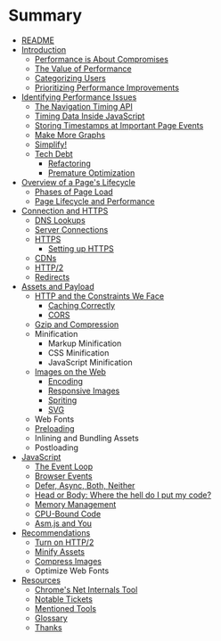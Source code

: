 # Summary

* [README](README.md)
* [Introduction](01-introduction/introduction.md)
   * [Performance is About Compromises](01-introduction/performance_is_about_compromises.md)
   * [The Value of Performance](01-introduction/the_value_of_performance.md)
   * [Categorizing Users](01-introduction/categorizing_users.md)
   * [Prioritizing Performance Improvements](01-introduction/prioritizing_performance_improvements.md)
* [Identifying Performance Issues](02-identifying-performance-issues/identifyingperformance_issues_md.md)
   * [The Navigation Timing API](02-identifying-performance-issues/the_navigation_timing_api.md)
   * [Timing Data Inside JavaScript](02-identifying-performance-issues/timing_data_inside_javascript.md)
   * [Storing Timestamps at Important Page Events](02-identifying-performance-issues/storing_timestamps_at_important_page_events.md)
   * [Make More Graphs](02-identifying-performance-issues/make_more_graphs.md)
   * [Simplify!](02-identifying-performance-issues/simplify.md)
   * [Tech Debt](02-identifying-performance-issues/tech_debt.md)
       * [Refactoring](02-identifying-performance-issues/refactoring.md)
       * [Premature Optimization](02-identifying-performance-issues/premature_optimization.md)
* [Overview of a Page's Lifecycle](03-overview_of_a_pages_lifecycle/overview_of_a_pages_lifecycle.md)
   * [Phases of Page Load](03-overview_of_a_pages_lifecycle/phases_of_page_load.md)
   * [Page Lifecycle and Performance](03-overview_of_a_pages_lifecycle/page_lifecycle_and_performance.md)
* [Connection and HTTPS](04-connection_and_https/connection_and_https.md)
   * [DNS Lookups](04-connection_and_https/dns_lookups.md)
   * [Server Connections](04-connection_and_https/server_connections.md)
   * [HTTPS](04-connection_and_https/https.md)
       * [Setting up HTTPS](04-connection_and_https/https/setting_up_https.md)
   * [CDNs](04-connection_and_https/cdns.md)
   * [HTTP/2](04-connection_and_https/http2.md)
   * [Redirects](04-connection_and_https/redirects.md)
* [Assets and Payload](05-assets_and_payload/assets_and_payload.md)
   * [HTTP and the Constraints We Face](05-assets_and_payload/http_and_the_constraints_we_face.md)
       * [Caching Correctly](05-assets_and_payload/caching_correctly.md)
       * [CORS](05-assets_and_payload/cors.md)
   * [Gzip and Compression](05-assets_and_payload/gzip_and_compression.md)
   * Minification
       * Markup Minification
       * CSS Minification
       * JavaScript Minification
   * [Images on the Web](05-assets_and_payload/images_on_the_web.md)
       * [Encoding](05-assets_and_payload/encoding.md)
       * [Responsive Images](05-assets_and_payload/responsive_images.md)
       * [Spriting](05-assets_and_payload/spriting.md)
       * [SVG](05-assets_and_payload/svg.md)
   * Web Fonts
   * [Preloading](05-assets_and_payload/preloading.md)
   * Inlining and Bundling Assets
   * Postloading
* [JavaScript](06-javascript/javascript.md)
   * [The Event Loop](06-javascript/the_event_loop.md)
   * [Browser Events](06-javascript/browser_events.md)
   * [Defer, Async, Both, Neither](06-javascript/defer,_async,_both,_neither.md)
   * [Head or Body: Where the hell do I put my code?](06-javascript/head_or_body_where_the_hell_do_i_put_my_code.md)
   * [Memory Management](06-javascript/memory_management.md)
   * [CPU-Bound Code](06-javascript/cpu-bound_code.md)
   * [Asm.js and You](06-javascript/asmjs_and_you.md)
* [Recommendations](07-recommendations/recommendations.md)
   * [Turn on HTTP/2](07-recommendations/turn_on_http2.md)
   * [Minify Assets](07-recommendations/minify_assets.md)
   * [Compress Images](07-recommendations/compress_images.md)
   * Optimize Web Fonts
* [Resources](08-resources/resources.md)
   * [Chrome's Net Internals Tool](08-resources/chromes_net_internals_tool.md)
   * [Notable Tickets](08-resources/notable_tickets.md)
   * [Mentioned Tools](08-resources/mentioned_tools.md)
   * [Glossary](08-resources/glossary.md)
   * [Thanks](08-resources/thanks.md)

